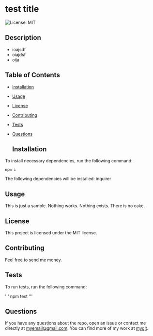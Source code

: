 # test title

  ![License: MIT](https://img.shields.io/badge/License-MIT-blue)

  ## Description
  * ioajsdf
  * oiajdsf
  * oija

  ## Table of Contents
* [Installation](#installation)
* [Usage](#usage)
* [License](#license)
* [Contributing](#contributing)
* [Tests](#tests)
* [Questions](#questions)

  
  ## Installation
To install necessary dependencies, run the following command:

~~~
npm i
~~~

The following dependencies will be installed: inquirer


  ## Usage

  This is just a sample. Nothing works. Nothing exists. There is no cake.

  ## License
This project is licensed under the MIT license.

  ## Contributing

  Feel free to send me money.

   ## Tests

  To run tests, run the following command:

  '''
  npm test
  '''

   ## Questions

  If you have any questions about the repo, open an issue or contact me directly at myemail@gmail.com. You can find more of my work at [mygit](https://github.com/mygit/).

  
